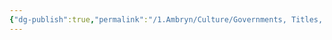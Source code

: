 ```yaml
---
{"dg-publish":true,"permalink":"/1.Ambryn/Culture/Governments, Titles, Professions, and Positions of Office/Professions/Arcane Engineer/"}
---
```


